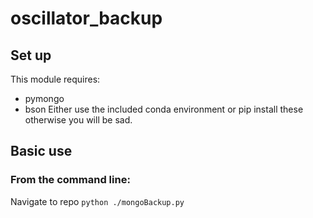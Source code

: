 # oscillator_backup

## Set up
This module requires: 
* pymongo
* bson
Either use the included conda environment or pip install these otherwise you will be sad.

## Basic use
### From the command line:
Navigate to repo
```python ./mongoBackup.py```
